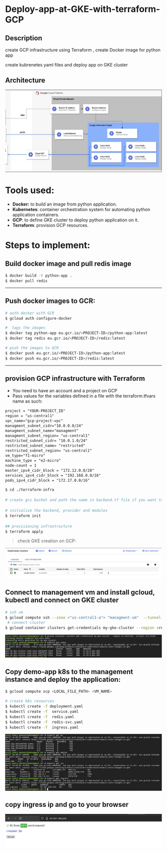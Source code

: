 # Deploy-app-at-GKE-with-terraform-GCP
## Description 

create GCP infrastructure using Terraform , create Docker image for python app 

create kubrenetes yaml files and deploy app on GKE cluster

## Architecture

<img src="screenshots/Screenshot from 2022-07-27 20-18-12.png" alt="architecture"/>

# Tools used:

- **Docker:** to build an image from python application.
- **Kubernetes**: container orchestration system for automating python application containers.
- **GCP**: to define GKE cluster to deploy python application on it.
- **Terraform**: provision GCP resources.

# Steps to implement:

## Build docker image and pull redis image 

```bash
$ docker build -t python-app .
$ docker pull redis
```

---

## Push docker images to GCR:

```bash
# auth docker with GCR
$ gcloud auth configure-docker
```

```bash
#  tags the images
$ docker tag python-app eu.gcr.io/<PROJECT-ID>/python-app:latest
$ docker tag redis eu.gcr.io/<PROJECT-ID>/redis:latest
```
```bash
# push the images to GCR
$ docker push eu.gcr.io/<PROJECT-ID>/python-app:latest
$ docker push eu.gcr.io/<PROJECT-ID>/redis:latest
```

---

## provision GCP infrastructure with Terraform
- You need to have an account and a project on GCP
- Pass values for the variables defined in a file with the terraform.tfvars name as such:
```
project = "YOUR-PROJECT_ID"
region = "us-central1"
vpc_name="gcp-project-vpc"
managment_subnet_cidr="10.0.0.0/24"
managment_subnet_name="managment"
managment_subnet_region= "us-central1"
restricted_subnet_cidr= "10.0.1.0/24"
restricted_subnet_name= "restricted"
restricted_subnet_region= "us-central1"
vm_type="f1-micro"
machine_type = "e2-micro"
node-count = 1
master_ipv4_cidr_block = "172.12.0.0/28"
services_ipv4_cidr_block = "192.168.0.0/16"
pods_ipv4_cidr_block = "172.17.0.0/16"

```

```bash
$ cd ./terraform-infra

# create gcs bucket and path the name in backend.tf file if you want to keep your state file there or delete the backend.tf if you will keep sate file local

# initialize the backend, provider and modules
$ terraform init

## provisioning infrastructure
$ terraform apply

```
> check GKE creation on GCP:

<img src="screenshots/Screenshot from 2022-07-27 19-38-35.png"/>


## Connect to management vm and install gcloud, kubectl and connect on GKE cluster

```bash
# ssh vm
$ gcloud compute ssh --zone <"us-central1-a"> "managment-vm"  --tunnel-through-iap --project <"project-id">
 # connect cluster
$ gcloud container clusters get-credentials my-gke-cluster --region <region> --project <project-id>
```
<img src="screenshots/Screenshot from 2022-07-27 19-55-58.png"/>

## Copy demo-app k8s to the management instance and deploy the application:

```bash
$ gcloud compute scp <LOCAL_FILE_PATH> <VM_NAME>
```
```bash
# create k8s resources
$ kubectl create -f deployment.yaml 
$ kubectl create -f  service.yaml
$ kubectl create -f  redis.yaml
$ kubectl create -f  redis-svc.yaml
$ kubectl create -f  ingress.yaml
```
<img src="screenshots/Screenshot from 2022-07-27 20-09-58.png"/>



## copy ingress ip and go to your browser

<img src="screenshots/Screenshot from 2022-07-27 20-10-32.png"/>

